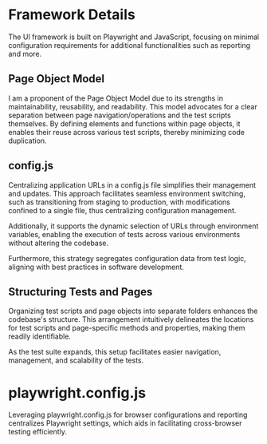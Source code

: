 # Framework Details

The UI framework is built on Playwright and JavaScript, focusing on minimal configuration requirements for additional functionalities such as reporting and more.

## Page Object Model

I am a proponent of the Page Object Model due to its strengths in maintainability, reusability, and readability. This model advocates for a clear separation between page navigation/operations and the test scripts themselves. By defining elements and functions within page objects, it enables their reuse across various test scripts, thereby minimizing code duplication.

## config.js
 
 Centralizing application URLs in a config.js file simplifies their management and updates. This approach facilitates seamless environment switching, such as transitioning from staging to production, with modifications confined to a single file, thus centralizing configuration management.

Additionally, it supports the dynamic selection of URLs through environment variables, enabling the execution of tests across various environments without altering the codebase.

Furthermore, this strategy segregates configuration data from test logic, aligning with best practices in software development.

## Structuring Tests and Pages
 
 Organizing test scripts and page objects into separate folders enhances the codebase's structure. This arrangement intuitively delineates the locations for test scripts and page-specific methods and properties, making them readily identifiable.

As the test suite expands, this setup facilitates easier navigation, management, and scalability of the tests.

# playwright.config.js
 
 Leveraging playwright.config.js for browser configurations and reporting centralizes Playwright settings, which aids in facilitating cross-browser testing efficiently.